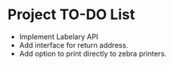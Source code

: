 # Project TO-DO List
- Implement Labelary API
- Add interface for return address.
- Add option to print directly to zebra printers.